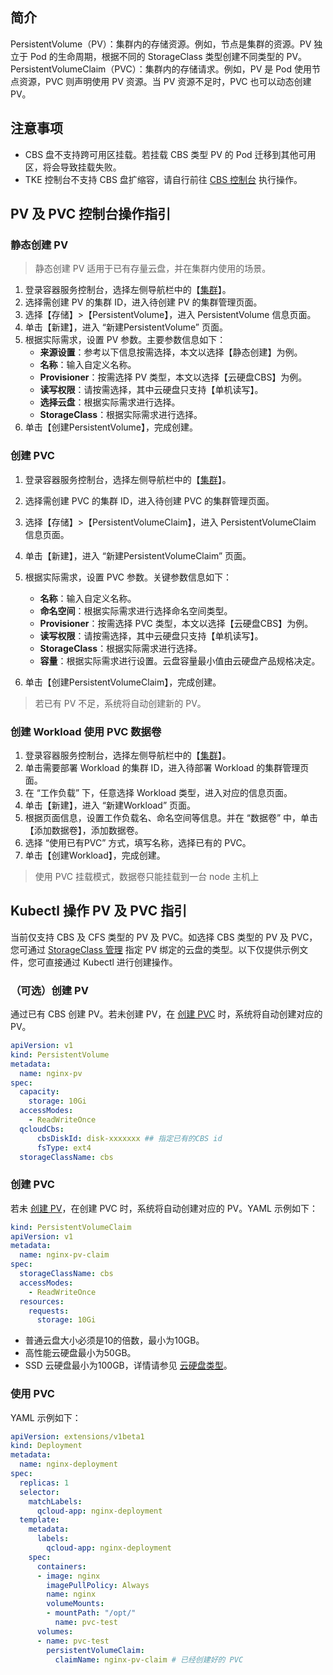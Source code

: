 ## 简介
PersistentVolume（PV）：集群内的存储资源。例如，节点是集群的资源。PV 独立于 Pod 的生命周期，根据不同的 StorageClass 类型创建不同类型的 PV。
PersistentVolumeClaim（PVC）：集群内的存储请求。例如，PV 是 Pod 使用节点资源，PVC 则声明使用 PV 资源。当 PV 资源不足时，PVC 也可以动态创建 PV。



## 注意事项

- CBS 盘不支持跨可用区挂载。若挂载 CBS 类型 PV 的 Pod 迁移到其他可用区，将会导致挂载失败。
- TKE 控制台不支持 CBS 盘扩缩容，请自行前往 [CBS 控制台](https://console.cloud.tencent.com/cvm/cbs/index) 执行操作。

## PV 及 PVC 控制台操作指引

### 静态创建 PV
>静态创建 PV 适用于已有存量云盘，并在集群内使用的场景。
>
1. 登录容器服务控制台，选择左侧导航栏中的【[集群](https://console.cloud.tencent.com/tke2/cluster)】。
2. 选择需创建 PV 的集群 ID，进入待创建 PV 的集群管理页面。
3. 选择【存储】>【PersistentVolume】，进入 PersistentVolume 信息页面。
4. 单击【新建】，进入 “新建PersistentVolume” 页面。
5. 根据实际需求，设置 PV 参数。主要参数信息如下：
   - **来源设置**：参考以下信息按需选择，本文以选择【静态创建】为例。
   - **名称**：输入自定义名称。
   - **Provisioner**：按需选择 PV 类型，本文以选择【云硬盘CBS】为例。
   - **读写权限**：请按需选择，其中云硬盘只支持【单机读写】。
   - **选择云盘**：根据实际需求进行选择。
   - **StorageClass**：根据实际需求进行选择。
7. 单击【创建PersistentVolume】，完成创建。

<span id="createPVC2"></span>

### 创建 PVC
1. 登录容器服务控制台，选择左侧导航栏中的【[集群](https://console.cloud.tencent.com/tke2/cluster)】。
2. 选择需创建 PVC 的集群 ID，进入待创建 PVC 的集群管理页面。
3. 选择【存储】>【PersistentVolumeClaim】，进入 PersistentVolumeClaim 信息页面。
4. 单击【新建】，进入 “新建PersistentVolumeClaim” 页面。

5. 根据实际需求，设置 PVC 参数。关键参数信息如下：
   - **名称**：输入自定义名称。
   - **命名空间**：根据实际需求进行选择命名空间类型。
   - **Provisioner**：按需选择 PVC 类型，本文以选择【云硬盘CBS】为例。
   - **读写权限**：请按需选择，其中云硬盘只支持【单机读写】。
   - **StorageClass**：根据实际需求进行选择。
   - **容量**：根据实际需求进行设置。云盘容量最小值由云硬盘产品规格决定。
6. 单击【创建PersistentVolumeClaim】，完成创建。
> 若已有 PV 不足，系统将自动创建新的 PV。

### 创建 Workload 使用 PVC 数据卷
1.  登录容器服务控制台，选择左侧导航栏中的【[集群](https://console.cloud.tencent.com/tke2/cluster)】。
2.  单击需要部署 Workload 的集群 ID，进入待部署 Workload 的集群管理页面。
3.  在 “工作负载” 下，任意选择 Workload 类型，进入对应的信息页面。
4. 单击【新建】，进入 “新建Workload” 页面。
5.  根据页面信息，设置工作负载名、命名空间等信息。并在 “数据卷” 中，单击【添加数据卷】，添加数据卷。
6.  选择 “使用已有PVC” 方式，填写名称，选择已有的 PVC。
7. 单击【创建Workload】，完成创建。
 >使用 PVC 挂载模式，数据卷只能挂载到一台 node 主机上

## Kubectl 操作 PV 及 PVC 指引

当前仅支持 CBS 及 CFS 类型的 PV 及 PVC。如选择 CBS 类型的 PV 及 PVC，您可通过 [StorageClass 管理](https://intl.cloud.tencent.com/document/product/457/30680) 指定 PV 绑定的云盘的类型。以下仅提供示例文件，您可直接通过 Kubectl 进行创建操作。

<span id="createPV"></span>

### （可选）创建 PV

通过已有 CBS 创建 PV。若未创建 PV，在 [创建 PVC](#createPVC) 时，系统将自动创建对应的 PV。
```Yaml
apiVersion: v1
kind: PersistentVolume
metadata:
  name: nginx-pv
spec:
  capacity:
    storage: 10Gi
  accessModes:
    - ReadWriteOnce
  qcloudCbs:
      cbsDiskId: disk-xxxxxxx ## 指定已有的CBS id
      fsType: ext4
  storageClassName: cbs
```

<span id="createPVC"></span>

### 创建 PVC

若未 [创建 PV](#createPV)，在创建 PVC 时，系统将自动创建对应的 PV。YAML 示例如下：
```yaml
kind: PersistentVolumeClaim
apiVersion: v1
metadata:
  name: nginx-pv-claim
spec:
  storageClassName: cbs
  accessModes:
    - ReadWriteOnce
  resources:
    requests:
      storage: 10Gi
```

- 普通云盘大小必须是10的倍数，最小为10GB。
- 高性能云硬盘最小为50GB。
- SSD 云硬盘最小为100GB，详情请参见 [云硬盘类型](https://cloud.tencent.com/product/cbs/types)。

### 使用 PVC

YAML 示例如下：
```yaml
apiVersion: extensions/v1beta1
kind: Deployment
metadata:
  name: nginx-deployment
spec:
  replicas: 1
  selector:
    matchLabels:
      qcloud-app: nginx-deployment
  template:
    metadata:
      labels:
        qcloud-app: nginx-deployment
    spec:
      containers:
      - image: nginx
        imagePullPolicy: Always
        name: nginx
        volumeMounts:
        - mountPath: "/opt/"
          name: pvc-test
      volumes:
      - name: pvc-test
        persistentVolumeClaim:
          claimName: nginx-pv-claim # 已经创建好的 PVC
```
